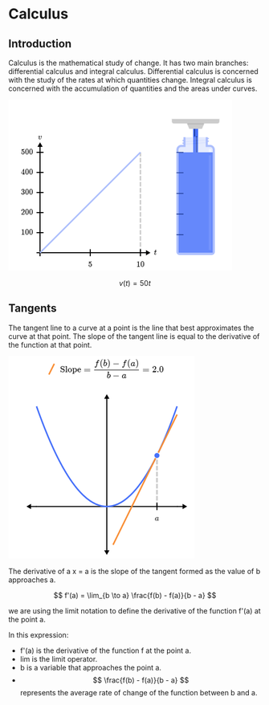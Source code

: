 
# Calculus

## Introduction

Calculus is the mathematical study of change. It has two main branches: differential calculus and integral calculus. Differential calculus is concerned with the study of the rates at which quantities change. Integral calculus is concerned with the accumulation of quantities and the areas under curves.

![Introduction](calculus_intro.png)


$$ v(t) = 50t $$

## Tangents

The tangent line to a curve at a point is the line that best approximates the curve at that point. The slope of the tangent line is equal to the derivative of the function at that point.

![Tangents](calculus_tangents.png)

The derivative of a x = a is the slope of the tangent formed as the value of b approaches a.

$$  f'(a) = \lim_{b \to a} \frac{f(b) - f(a)}{b - a} $$

we are using the limit notation to define the derivative of the function f'(a) at the point a.

In this expression:

- f'(a) is the derivative of the function f at the point a.
- lim is the limit operator.
- b is a variable that approaches the point a.
- $$ \frac{f(b) - f(a)}{b - a} $$
    represents the average rate of change of the function between b and a.
